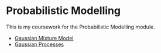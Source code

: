 # Probabilistic Modelling

This is my coursework for the Probabilistic Modelling module. 

* [Gaussian Mixture Model](https://github.com/tpnga95/cw_probabilistic_modelling/blob/main/gaussian_mixture_model/gaussian_mixture_model.ipynb)
* [Gaussian Processes](https://github.com/tpnga95/cw_probabilistic_modelling/blob/main/gaussian_processes/gaussian_processes.ipynb)

